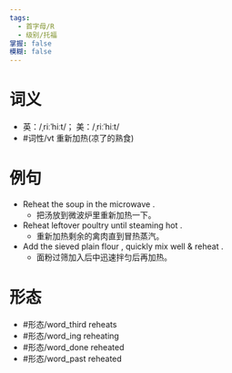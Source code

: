 ```yaml
---
tags:
  - 首字母/R
  - 级别/托福
掌握: false
模糊: false
---
```

# 词义
- 英：/ˌriːˈhiːt/； 美：/ˌriːˈhiːt/
- #词性/vt  重新加热(凉了的熟食)
# 例句
- Reheat the soup in the microwave .
	- 把汤放到微波炉里重新加热一下。
- Reheat leftover poultry until steaming hot .
	- 重新加热剩余的禽肉直到冒热蒸汽。
- Add the sieved plain flour , quickly mix well & reheat .
	- 面粉过筛加入后中迅速拌匀后再加热。
# 形态
- #形态/word_third reheats
- #形态/word_ing reheating
- #形态/word_done reheated
- #形态/word_past reheated
